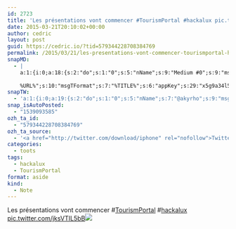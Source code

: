```yaml
---
id: 2723
title: 'Les présentations vont commencer #TourismPortal #hackalux pic.twitter.com/jksVTIL5bB'
date: 2015-03-21T20:10:02+00:00
author: cedric
layout: post
guid: https://cedric.io/?tid=579344228708384769
permalink: /2015/03/21/les-presentations-vont-commencer-tourismportal-hackalux-pic-twitter-com-jksvtil5bb/
snapMD:
  - |
    a:1:{i:0;a:18:{s:2:"do";s:1:"0";s:5:"nName";s:9:"Medium #0";s:9:"msgFormat";s:19:"%FULLTEXT%
    
    %URL%";s:10:"msgTFormat";s:7:"%TITLE%";s:6:"appKey";s:29:"x5g9a34l5z294i5y2q284e4g54454";s:6:"appSec";s:85:"d3h0a44e4s2b4i5u2r234m5f5b4v2l5q2a444h574347464a454x2w20374447494c484b4w2c464f5u2d4z2";s:8:"inclTags";s:1:"1";s:7:"fltrsOn";i:0;s:5:"fltrs";a:0:{}s:7:"proxyOn";i:0;s:7:"useSURL";i:0;s:1:"v";i:350;s:4:"publ";s:1:"0";s:11:"accessToken";s:65:"2353413aa5437433e5648ccf74a16119308317c52d1a24d8ed99f26add037528a";s:12:"appAppUserID";s:65:"104b21fd8da79171a6e7bf800d03b4b761204f242935e05d2d86850a6b1635f77";s:14:"appAppUserName";s:26:"Cédric Bousmanne (akyrho)";s:13:"appAppUserURL";s:26:"https://medium.com/@akyrho";s:7:"pubList";a:0:{}}}
snapTW:
  - 'a:1:{i:0;a:19:{s:2:"do";s:1:"0";s:5:"nName";s:7:"@akyrho";s:9:"msgFormat";s:26:"%TITLE%. %EXCERPT% - %URL%";s:6:"appKey";s:55:"x5g9a8325v2y475r3c4m48584n53446p423r3r5u3e356j5j3k4r2p3";s:6:"appSec";s:105:"d3h0a94o46415u594v3q5l5n5l4r4x474x4j484o473u4i5w2m4k494z2k344n306n5r3l5v2s554p4n3p3k45495c3z4v4d3m3u5w525";s:7:"fltrsOn";i:0;s:5:"fltrs";a:0:{}s:7:"proxyOn";i:0;s:7:"useSURL";i:0;s:1:"v";i:350;s:5:"twURL";s:25:"http://twitter.com/akyrho";s:11:"accessToken";s:50:"6678782-Eyg60SCeh7762DEIsYtTPD5GVeOuSN8ATMdF2Lpppe";s:14:"accessTokenSec";s:45:"PgGDCbcYLJnR5esZjY9ID72A33mUNCYnQwaQTBsojSJNa";s:5:"tw140";i:0;s:10:"riComments";s:1:"1";s:11:"riCommentsM";s:1:"1";s:12:"riCommentsAA";s:1:"1";s:8:"attchImg";s:1:"1";s:9:"wpImgSize";s:4:"full";}}'
snap_isAutoPosted:
  - "1539093585"
ozh_ta_id:
  - "579344228708384769"
ozh_ta_source:
  - '<a href="http://twitter.com/download/iphone" rel="nofollow">Twitter for iPhone</a>'
categories:
  - toots
tags:
  - hackalux
  - TourismPortal
format: aside
kind:
  - Note
---
```

Les présentations vont commencer <span class="hashtag hashtag_local">#<a href="https://cedric.io/tag/tourismportal/">TourismPortal</a> <span class="hashtag hashtag_local">#<a href="https://cedric.io/tag/hackalux/">hackalux</a> <a href="https://twitter.com/akyrho/status/579344228708384769/photo/1" title="https://twitter.com/akyrho/status/579344228708384769/photo/1" class="link link_untco link_untco_image">pic.twitter.com/jksVTIL5bB</a><span class="embed_image embed_image_yes"><a href="https://twitter.com/akyrho/status/579344228708384769/photo/1"><img src="https://i0.wp.com/pbs.twimg.com/media/CAo-fjcVAAA7GVT.jpg?w=900&#038;ssl=1" data-recalc-dims="1" /></a></span></p>